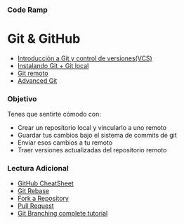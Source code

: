 ### Code Ramp


# Git & GitHub
  
* [Introducción a Git y control de versiones(VCS)](./intro)
* [Instalando Git + Git local](./local)
* [Git remoto](./remote)
* [Advanced Git](./advanced)


### Objetivo

Tenes que sentirte cómodo con:

* Crear un repositorio local y vincularlo a uno remoto
* Guardar tus cambios bajo el sistema de commits de git
* Enviar esos cambios a tu remoto
* Traer versiones actualizadas del repositorio remoto

### Lectura Adicional

* [GitHub CheatSheet](https://services.github.com/on-demand/downloads/github-git-cheat-sheet.pdf)
* [Git Rebase](https://help.github.com/articles/about-git-rebase/)
* [Fork a Repository](https://guides.github.com/activities/forking/)
* [Pull Request](https://help.github.com/articles/about-pull-requests/)
* [Git Branching complete tutorial](http://learngitbranching.js.org/)